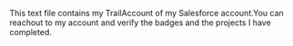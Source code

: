 This text file contains my TrailAccount of my Salesforce account.You can reachout to my account and verify the badges and the projects I have completed.
